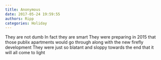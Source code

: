 ```yaml
---
title: Anonymous
date: 2017-05-24 19:59:55
authors: Ripp
categories: Holiday
---
```


 They are not dumb
In fact they are smart
They were preparing in 2015 that those publix apartments would go through along with the new firefly development
They were just so blatant and sloppy towards the end that it will all come to light